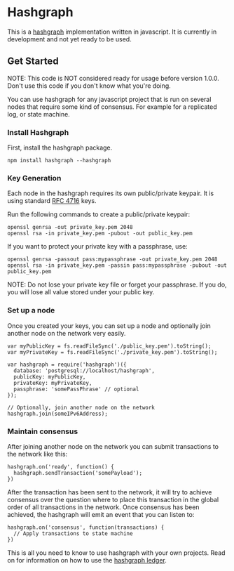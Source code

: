 # Hashgraph

This is a [hashgraph](https://en.wikipedia.org/wiki/Hashgraph) implementation written in javascript. It is currently in development and not yet ready to be used.

## Get Started

NOTE: This code is NOT considered ready for usage before version 1.0.0. Don't use this code if you don't know what you're doing.

You can use hashgraph for any javascript project that is run on several nodes that require some kind of consensus. For example for a replicated log, or state machine.

### Install Hashgraph

First, install the hashgraph package.

    npm install hashgraph --hashgraph
    
### Key Generation

Each node in the hashgraph requires its own public/private keypair. It is using standard [RFC 4716](https://tools.ietf.org/html/rfc4716#section-3.4) keys.

Run the following commands to create a public/private keypair:

    openssl genrsa -out private_key.pem 2048
    openssl rsa -in private_key.pem -pubout -out public_key.pem
    
If you want to protect your private key with a passphrase, use:

    openssl genrsa -passout pass:mypassphrase -out private_key.pem 2048
    openssl rsa -in private_key.pem -passin pass:mypassphrase -pubout -out public_key.pem
    
NOTE: Do not lose your private key file or forget your passphrase. If you do, you will lose all value stored under your public key.

### Set up a node

Once you created your keys, you can set up a node and optionally join another node on the network very easily. 

    var myPublicKey = fs.readFileSync('./public_key.pem').toString();
    var myPrivateKey = fs.readFileSync('./private_key.pem').toString();
    
    var hashgraph = require('hashgraph')({
      database: 'postgresql://localhost/hashgraph',
      publicKey: myPublicKey,
      privateKey: myPrivateKey,
      passphrase: 'somePassPhrase' // optional
    });
    
    // Optionally, join another node on the network
    hashgraph.join(someIPv6Address);

### Maintain consensus

After joining another node on the network you can submit transactions to the network like this:

    hashgraph.on('ready', function() {
      hashgraph.sendTransaction('somePayload');
    })
    
After the transaction has been sent to the network, it will try to achieve consensus over the question where to place this transaction in the global order of all transactions in the network. Once consensus has been achieved, the hashgraph will emit an event that you can listen to:

    hashgraph.on('consensus', function(transactions) {
      // Apply transactions to state machine
    })

This is all you need to know to use hashgraph with your own projects. Read on for information on how to use the [hashgraph ledger](http://github.com/buhrmi/hashgraph-ledger).
